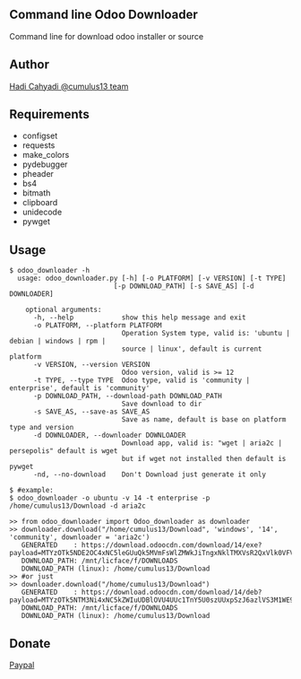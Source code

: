 Command line Odoo Downloader
----------------------------------
Command line for download odoo installer or source

Author
---------
[Hadi Cahyadi @cumulus13 team](cumulus13@gmail.com)

Requirements
--------------
- configset
- requests
- make_colors
- pydebugger
- pheader
- bs4
- bitmath
- clipboard
- unidecode
- pywget

Usage
----------
```bash:
$ odoo_downloader -h
  usage: odoo_downloader.py [-h] [-o PLATFORM] [-v VERSION] [-t TYPE]
                          [-p DOWNLOAD_PATH] [-s SAVE_AS] [-d DOWNLOADER]

	optional arguments:
	  -h, --help            show this help message and exit
	  -o PLATFORM, --platform PLATFORM
	                        Operation System type, valid is: 'ubuntu | debian | windows | rpm | 
	                        source | linux', default is current platform
	  -v VERSION, --version VERSION
	                        Odoo version, valid is >= 12
	  -t TYPE, --type TYPE  Odoo type, valid is 'community | enterprise', default is 'community'
	  -p DOWNLOAD_PATH, --download-path DOWNLOAD_PATH
	                        Save download to dir
	  -s SAVE_AS, --save-as SAVE_AS
	                        Save as name, default is base on platform type and version
	  -d DOWNLOADER, --downloader DOWNLOADER
	                        Download app, valid is: "wget | aria2c | persepolis" default is wget 
	                        but if wget not installed then default is pywget
 	  -nd, --no-download    Don't Download just generate it only

$ #example:
$ odoo_downloader -o ubuntu -v 14 -t enterprise -p /home/cumulus13/Download -d aria2c
```

```python:
>> from odoo_downloader import Odoo_downloader as downloader
>> downloader.download("/home/cumulus13/Download", 'windows', '14', 'community', downloader = 'aria2c')
   GENERATED    : https://download.odoocdn.com/download/14/exe?payload=MTYzOTk5NDE2OC4xNC5leGUuQk5MVmFsWlZMWkJiTngxNklTMXVsR2QxVlk0VFVGTkd1UlBhWWQ0SEZKYz0%3D
   DOWNLOAD_PATH: /mnt/licface/f/DOWNLOADS
   DOWNLOAD_PATH (linux): /home/cumulus13/Download
>> #or just
>> downloader.download("/home/cumulus13/Download")
   GENERATED    : https://download.odoocdn.com/download/14/deb?payload=MTYzOTk5NTM3Ni4xNC5kZWIuUDBlOVU4UUc1TnY5U0szUUxpSzJ6azlVS3M1WE9qdXBPaGZDMG1CajV0OD0%3D
   DOWNLOAD_PATH: /mnt/licface/f/DOWNLOADS
   DOWNLOAD_PATH (linux): /home/cumulus13/Download

```

Donate
----------
[Paypal]("paypal.me/licface13")


